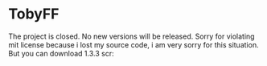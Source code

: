 # TobyFF
The project is closed. No new versions will be released. Sorry for violating mit license because i lost my source code, i am very sorry for this situation. But you can download 1.3.3 scr: 
